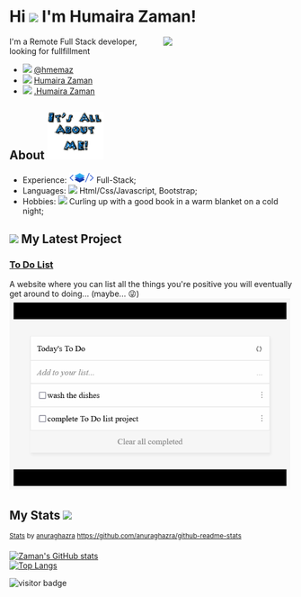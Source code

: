 # Hi <img src="http://static.skaip.org/img/emoticons/180x180/f6fcff/hi.gif" width="30"> I'm Humaira Zaman!
<img align='right' src="https://foundr.com/wp-content/uploads/2018/01/order-fulfillment-ecommerce-foundr-blog.jpg" width="230">
<p>I'm a Remote Full Stack developer, looking for fullfillment</p>

- <img src="https://icons.iconarchive.com/icons/xenatt/minimalism/256/App-Twitter-icon.png" width="20"> [@hmemaz](https://twitter.com/hmemaz)   
- <img src="https://files.softicons.com/download/social-media-icons/free-social-media-icons-by-uiconstock/png/128x128/Linkedin-Icon.png" width="20"> [Humaira Zaman](https://www.linkedin.com/in/hmemaz1994/)   
- <img src="https://upload.wikimedia.org/wikipedia/en/thumb/2/28/AngelList_logo.svg/100px-AngelList_logo.svg.png" height="20"> [.Humaira Zaman](https://angel.co/u/humaira-zaman)

## About ![Me](./about-ME-small-slow.gif)

- Experience: ![](./fullstack-small.png) Full-Stack;
- Languages: <img src="https://thumbs.dreamstime.com/t/programming-languages-set-icons-vector-illustration-design-programming-languages-set-icons-110589824.jpg" width="20"> Html/Css/Javascript, Bootstrap;
- Hobbies: <img src="https://www.bookwormlibrary.us/graphics/bworm1.gif" width="30"> Curling up with a good book in a warm blanket on a cold night;

## <img src="http://sr.photos2.fotosearch.com/bthumb/CSP/CSP992/k14235676.jpg" width="70"> My Latest Project

### [To Do List](https://qwibbler.github.io/todo-list/dist/)
A website where you can list all the things you're positive you will eventually get around to doing... (maybe... 😜)
[<img src="https://github.com/qwibbler/todo-list/blob/main/Screenshot.png" width="500">](https://qwibbler.github.io/todo-list/)

## My Stats <img src="https://www.myzone.org/hs-fs/hubfs/Myzone_August2019/icons/nps-score.png" width="70">
<sup>[Stats](https://github.com/anuraghazra/github-readme-stats) by [anuraghazra](https://github.com/anuraghazra) https://github.com/anuraghazra/github-readme-stats</sup>

[![Zaman's GitHub stats](https://github-readme-stats.vercel.app/api?username=qwibbler&count_private=true&show_icons=true) ](https://github.com/qwibbler/github-readme-stats)  
[![Top Langs](https://github-readme-stats.vercel.app/api/top-langs/?username=qwibbler)](https://github.com/qwibbler/github-readme-stats)
<!-- [![Top Langs](https://github-readme-stats.vercel.app/api/top-langs/?username=qwibbler&layout=compact)](https://github.com/qwibbler/github-readme-stats)   -->
![visitor badge](https://visitor-badge.glitch.me/badge?page_id=qwibbler.visitor-badge&left_color=purple&right_color=blue&left_text=Hello%20Visitors!)



<!--
**qwibbler/qwibbler** is a ✨ _special_ ✨ repository because its `README.md` (this file) appears on your GitHub profile.

Here are some ideas to get you started:

- 🔭 I’m currently working on ...
- 🌱 I’m currently learning ...
- 👯 I’m looking to collaborate on ...
- 🤔 I’m looking for help with ...
- 💬 Ask me about ...
- 📫 How to reach me: ...
- 😄 Pronouns: ...
- ⚡ Fun fact: ...
-->
